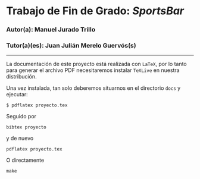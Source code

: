 # Trabajo de Fin de Grado: *SportsBar*


### Autor(a): Manuel Jurado Trillo
### Tutor(a)(es): Juan Julián Merelo Guervós(s)
___

La documentación de este proyecto está realizada con `LaTeX`, por lo
tanto para generar el archivo PDF necesitaremos instalar `TeXLive` en
nuestra distribución.

Una vez instalada, tan solo deberemos situarnos en el directorio `docs` y ejecutar:

`
$ pdflatex proyecto.tex
`

Seguido por

    bibtex proyecto
    
y de nuevo

    pdflatex proyecto.tex

O directamente

    make
    

